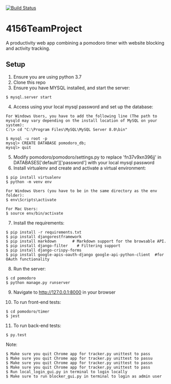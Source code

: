 [![Build Status](https://travis-ci.com/ki-cooley/4156TeamProject.svg?branch=main)](https://travis-ci.com/ki-cooley/4156TeamProject)

# 4156TeamProject
A productivity web app combining a pomodoro timer with website blocking and activity tracking.

## Setup
1. Ensure you are using python 3.7
2. Clone this repo
3. Ensure you have MYSQL installed, and start the server:
```
$ mysql.server start
```
4. Access using your local mysql password and set up the database:
```
For Windows Users, you have to add the following line (The path to mysqld may vary depending on the install location of MySQL on your system):
C:\> cd "C:\Program Files\MySQL\MySQL Server 8.0\bin"

$ mysql -u root -p
mysql> CREATE DATABASE pomodoro_db;
mysql> quit
```
5. Modify pomodoro/pomodoro/settings.py to replace 'fn37v9xn396jj' in DATABASES['default']['password'] with your local mysql password
6. Install virtualenv and create and activate a virtual environment:
```
$ pip install virtualenv
$ python -m venv env

For Windows Users (you have to be in the same directory as the env folder):
$ env\Scripts\activate

For Mac Users:
$ source env/bin/activate
```
7. Install the requirements:
```
$ pip install -r requirements.txt
$ pip install djangorestframework
$ pip install markdown       # Markdown support for the browsable API.
$ pip install django-filter    # Filtering support
$ pip install django-crispy-forms
$ pip install google-apis-oauth-django google-api-python-client  #for OAuth functionality
```
8. Run the server:
```
$ cd pomodoro
$ python manage.py runserver
```
9. Navigate to http://127.0.0.1:8000 in your browser

10. To run front-end tests: 
```
$ cd pomodoro/timer
$ jest
```
11. To run back-end tests: 
```
$ py.test
``` 
Note: 
```
$ Make sure you quit Chrome app for tracker.py unittest to pass
$ Make sure you quit Chrome app for tracker.py unittest to passu
$ Make sure you quit Chrome app for tracker.py unittest to passn
$ Make sure you quit Chrome app for tracker.py unittest to pass
$ Run local_login_gui.py in terminal to login locally
$ Make sure to run blocker_gui.py in terminal to login as admin user
```

    
